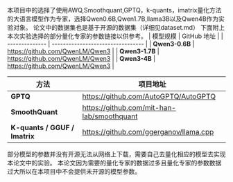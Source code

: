本项目中的选择了使用AWQ,Smoothquant,GPTQ，k-quants，imatrix量化方法的大语言模型作为专家，选择Qwen0.6B,Qwen1.7B,llama3B以及Qwen4B作为实验对象。
论文中的数据集也是基于开源的数据集（详细见dataset.md）
下面附上本次实验选择的部分量化专家的参数链接以供参考。
| 模型规模        | GitHub 地址                       |
| -------------- | --------------------------------- |
| **Qwen3-0.6B** | <https://github.com/QwenLM/Qwen3> |
| **Qwen3-1.7B** | <https://github.com/QwenLM/Qwen3> |
| **Qwen3-4B**   | <https://github.com/QwenLM/Qwen3> |


| 方法                            | 项目地址                                         |
| ----------------------------- | -------------------------------------------- |
| **GPTQ**                      | <https://github.com/AutoGPTQ/AutoGPTQ>       |
| **SmoothQuant**               | <https://github.com/mit-han-lab/smoothquant> |
| **K-quants / GGUF / Imatrix** | <https://github.com/ggerganov/llama.cpp>     |

部分模型的参数并没有开源无法从网络上下载，需要自己去量化相应的模型去实现本论文中的实验。
本论文因为需要的量化专家的数据过多且量化专家的参数数据过大所以在本项目中不会提供未开源的模型参数。
